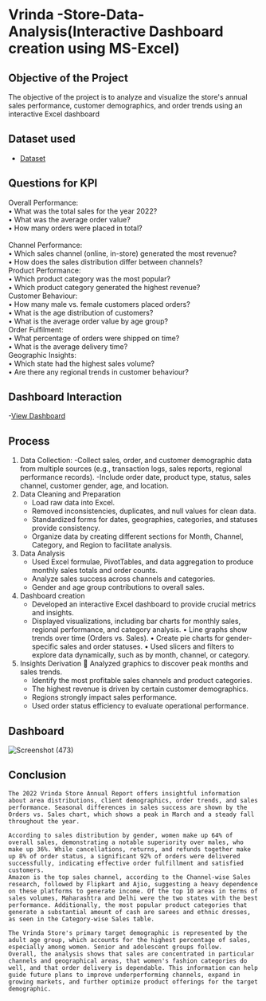 # Vrinda -Store-Data-Analysis(Interactive Dashboard creation using MS-Excel)
## Objective of the Project
The objective of the project is to analyze and visualize the store's annual sales performance, customer demographics, and order trends using an interactive Excel dashboard
## Dataset used
- <a href="https://github.com/Santhoshkumarse/Vrinda-Store-Annual-report-2022/blob/main/Vrinda%20Store%20Data%20Analysis.xlsx">Dataset</a>
## Questions for KPI
Overall Performance:
<br>
•	What was the total sales for the year 2022?
<br>
•	What was the average order value?
<br>
•	How many orders were placed in total?
<br>
<br>
Channel Performance:
<br>
•	Which sales channel (online, in-store) generated the most revenue?
<br>
•	How does the sales distribution differ between channels?
<br>
Product Performance:
<br>
•	Which product category was the most popular?
<br>
•	Which product category generated the highest revenue?
<br>
Customer Behaviour:
<br>
•	How many male vs. female customers placed orders?
<br>
•	What is the age distribution of customers?
<br>
•	What is the average order value by age group?
<br>
Order Fulfilment:
<br>
•	What percentage of orders were shipped on time?
<br>
•	What is the average delivery time?
<br>
Geographic Insights:
<br>
•	Which state had the highest sales volume?
<br>
•	Are there any regional trends in customer behaviour?

## Dashboard Interaction
-<a href="https://docs.google.com/spreadsheets/d/1sWFtU87xeltuKfeRZ5F6WAapQfniDEbB/edit?usp=drive_link&ouid=112368836827025229237&rtpof=true&sd=true">View Dashboard</a>
## Process 
1. Data Collection:
   -Collect sales, order, and customer demographic data from multiple sources (e.g., transaction logs, sales reports, regional performance records).
   -Include order date, product type, status, sales channel, customer gender, age, and location.
2. Data Cleaning and Preparation
   - Load raw data into Excel.
   - Removed inconsistencies, duplicates, and null values for clean data.
   - Standardized forms for dates, geographies, categories, and statuses provide consistency.
   - Organize data by creating different sections for Month, Channel, Category, and Region to facilitate analysis.
3. Data Analysis
   - Used Excel formulae, PivotTables, and data aggregation to produce monthly sales totals and order counts.
   - Analyze sales success across channels and categories.
   - Gender and age group contributions to overall sales.
4. Dashboard creation
   - Developed an interactive Excel dashboard to provide crucial metrics and insights.
   - Displayed visualizations, including bar charts for monthly sales, regional performance, and category analysis.
        • Line graphs show trends over time (Orders vs. Sales).
        • Create pie charts for gender-specific sales and order statuses.
        • Used slicers and filters to explore data dynamically, such as by month, channel, or category.
5. Insights Derivation  Analyzed graphics to discover peak months and sales trends.
   - Identify the most profitable sales channels and product categories.
   - The highest revenue is driven by certain customer demographics.
   - Regions strongly impact sales performance.
   - Used order status efficiency to evaluate operational performance.

## Dashboard
![Screenshot (473)](https://github.com/user-attachments/assets/49b604ec-173f-457c-bb5d-84ad9c391054)

## Conclusion

    The 2022 Vrinda Store Annual Report offers insightful information about area distributions, client demographics, order trends, and sales performance. Seasonal differences in sales success are shown by the Orders vs. Sales chart, which shows a peak in March and a steady fall throughout the year.

    According to sales distribution by gender, women make up 64% of overall sales, demonstrating a notable superiority over males, who make up 36%. While cancellations, returns, and refunds together make up 8% of order status, a significant 92% of orders were delivered successfully, indicating effective order fulfillment and satisfied customers.
    Amazon is the top sales channel, according to the Channel-wise Sales research, followed by Flipkart and Ajio, suggesting a heavy dependence on these platforms to generate income. Of the top 10 areas in terms of sales volumes, Maharashtra and Delhi were the two states with the best performance. Additionally, the most popular product categories that generate a substantial amount of cash are sarees and ethnic dresses, as seen in the Category-wise Sales table.

    The Vrinda Store's primary target demographic is represented by the adult age group, which accounts for the highest percentage of sales, especially among women. Senior and adolescent groups follow.
    Overall, the analysis shows that sales are concentrated in particular channels and geographical areas, that women's fashion categories do well, and that order delivery is dependable. This information can help guide future plans to improve underperforming channels, expand in growing markets, and further optimize product offerings for the target demographic.









